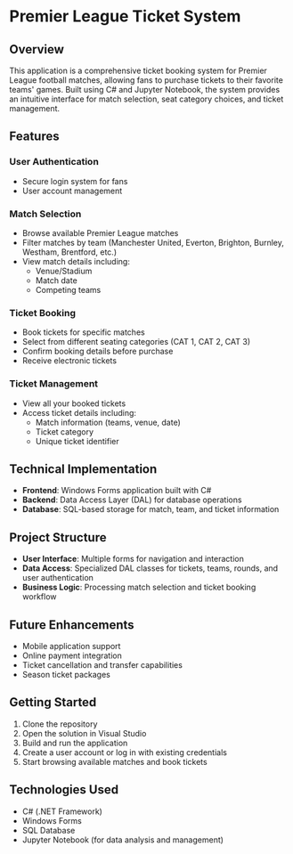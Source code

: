 # Premier League Ticket System

## Overview
This application is a comprehensive ticket booking system for Premier League football matches, allowing fans to purchase tickets to their favorite teams' games. Built using C# and Jupyter Notebook, the system provides an intuitive interface for match selection, seat category choices, and ticket management.

## Features

### User Authentication
- Secure login system for fans
- User account management

### Match Selection
- Browse available Premier League matches
- Filter matches by team (Manchester United, Everton, Brighton, Burnley, Westham, Brentford, etc.)
- View match details including:
  - Venue/Stadium
  - Match date
  - Competing teams

### Ticket Booking
- Book tickets for specific matches
- Select from different seating categories (CAT 1, CAT 2, CAT 3)
- Confirm booking details before purchase
- Receive electronic tickets

### Ticket Management
- View all your booked tickets
- Access ticket details including:
  - Match information (teams, venue, date)
  - Ticket category
  - Unique ticket identifier

## Technical Implementation
- **Frontend**: Windows Forms application built with C#
- **Backend**: Data Access Layer (DAL) for database operations
- **Database**: SQL-based storage for match, team, and ticket information

## Project Structure
- **User Interface**: Multiple forms for navigation and interaction
- **Data Access**: Specialized DAL classes for tickets, teams, rounds, and user authentication
- **Business Logic**: Processing match selection and ticket booking workflow

## Future Enhancements
- Mobile application support
- Online payment integration
- Ticket cancellation and transfer capabilities
- Season ticket packages

## Getting Started
1. Clone the repository
2. Open the solution in Visual Studio
3. Build and run the application
4. Create a user account or log in with existing credentials
5. Start browsing available matches and book tickets

## Technologies Used
- C# (.NET Framework)
- Windows Forms
- SQL Database
- Jupyter Notebook (for data analysis and management)
